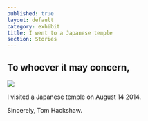 ```yaml
---
published: true
layout: default
category: exhibit
title: I went to a Japanese temple
section: Stories
---
```


## To whoever it may concern,
<img src="https://farm9.staticflickr.com/8632/16857069412_094dde07fa_b_d.jpg" >

I visited a Japanese temple on August 14 2014.

Sincerely, 
Tom Hackshaw.
